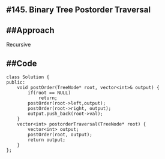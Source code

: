 #**145. Binary Tree Postorder Traversal**
-----------------------------

##**Approach**
---------------------
Recursive

##**Code**
---------------------
```
class Solution {
public:
    void postOrder(TreeNode* root, vector<int>& output) {
        if(root == NULL)
            return;
        postOrder(root->left,output);
        postOrder(root->right, output);
        output.push_back(root->val);
    }
    vector<int> postorderTraversal(TreeNode* root) {
        vector<int> output;
        postOrder(root, output);
        return output;
    }
};
```